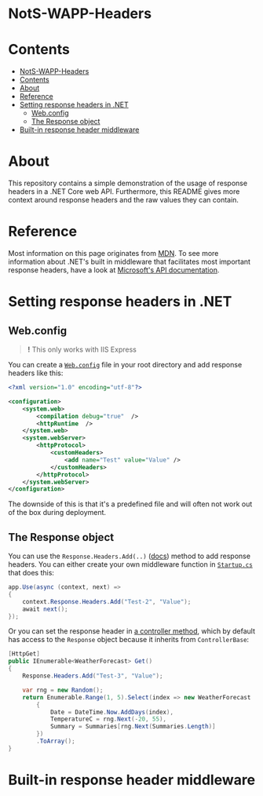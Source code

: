 # NotS-WAPP-Headers
# Contents
- [NotS-WAPP-Headers](#nots-wapp-headers)
- [Contents](#contents)
- [About](#about)
- [Reference](#reference)
- [Setting response headers in .NET](#setting-response-headers-in-net)
  - [Web.config](#webconfig)
  - [The Response object](#the-response-object)
- [Built-in response header middleware](#built-in-response-header-middleware)

# About

This repository contains a simple demonstration of the usage of response headers in a .NET Core web API. Furthermore, this README gives more context around response headers and the raw values they can contain.

# Reference

Most information on this page originates from [MDN](https://developer.mozilla.org/en-US/docs/Web/HTTP/Headers). To see more information about .NET's built in middleware that facilitates most important response headers, have a look at [Microsoft's API documentation](https://docs.microsoft.com/en-us/dotnet/api/?view=net-5.0).

# Setting response headers in .NET

## Web.config
> **!** This only works with IIS Express

You can create a [`Web.config`](Web.config) file in your root directory and add response headers like this:

```xml
<?xml version="1.0" encoding="utf-8"?>

<configuration>
    <system.web>
        <compilation debug="true"  />
        <httpRuntime  />
    </system.web>
    <system.webServer>
        <httpProtocol>
            <customHeaders>
                <add name="Test" value="Value" />
            </customHeaders>
        </httpProtocol>
    </system.webServer>
</configuration>
```

The downside of this is that it's a predefined file and will often not work out of the box during deployment.

## The Response object

You can use the `Response.Headers.Add(..)` ([docs](https://docs.microsoft.com/en-us/dotnet/api/system.net.http.headers.httpheaders.add?view=net-5.0)) method to add response headers. You can either create your own middleware function in [`Startup.cs`](Startup.cs) that does this:

```cs
app.Use(async (context, next) =>
{
    context.Response.Headers.Add("Test-2", "Value");
    await next();
});
```

Or you can set the response header in [a controller method](Controllers/WeatherForecastController.cs), which by default has access to the `Response` object because it inherits from `ControllerBase`:

```cs
[HttpGet]
public IEnumerable<WeatherForecast> Get()
{
    Response.Headers.Add("Test-3", "Value");

    var rng = new Random();
    return Enumerable.Range(1, 5).Select(index => new WeatherForecast
        {
            Date = DateTime.Now.AddDays(index),
            TemperatureC = rng.Next(-20, 55),
            Summary = Summaries[rng.Next(Summaries.Length)]
        })
        .ToArray();
}
```

# Built-in response header middleware